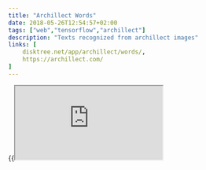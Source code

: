```yaml
---
title: "Archillect Words"
date: 2018-05-26T12:54:57+02:00
tags: ["web","tensorflow","archillect"]
description: "Texts recognized from archillect images"
links: [
	disktree.net/app/archillect/words/,
	https://archillect.com/
]
---
```

{{<iframe src="https://disktree.net/app/archillect/words/">}}
